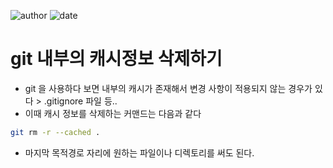 ﻿
![author](https://img.shields.io/badge/author-daesungRa-lightgray.svg?style=flat-square)
![date](https://img.shields.io/badge/date-190503-lightgray.svg?style=flat-square)

# git 내부의 캐시정보 삭제하기

- git 을 사용하다 보면 내부의 캐시가 존재해서 변경 사항이 적용되지 않는 경우가 있다 > .gitignore 파일 등..
- 이때 캐시 정보를 삭제하는 커맨드는 다음과 같다

```Bash
git rm -r --cached .
```

- 마지막 목적경로 자리에 원하는 파일이나 디렉토리를 써도 된다.
